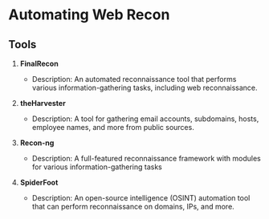 # Automating Web Recon


## Tools

1. **FinalRecon**
   - Description: An automated reconnaissance tool that performs various information-gathering tasks, including web reconnaissance.

2. **theHarvester**
   - Description: A tool for gathering email accounts, subdomains, hosts, employee names, and more from public sources.

3. **Recon-ng**
   - Description: A full-featured reconnaissance framework with modules for various information-gathering tasks

4. **SpiderFoot**
   - Description: An open-source intelligence (OSINT) automation tool that can perform reconnaissance on domains, IPs, and more.

